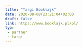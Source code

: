 ```yaml
---
title: "Targi Booklajk"
date: 2020-08-08T23:21:04+02:00
draft: false
link: https://www.booklajk.pl/pl/
typ:
 - partner
 - targi
---
```

